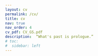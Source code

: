 ```yaml
---
layout: cv
permalink: /cv/
title: cv
nav: true
nav_order: 4
cv_pdf: CV_GS.pdf
description:  “What's past is prologue.”
# toc:
#  sidebar: left
---
```

